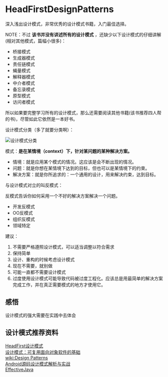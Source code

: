# HeadFirstDesignPatterns

深入浅出设计模式，非常优秀的设计模式书籍，入门最佳选择。  

NOTE：不过 **该书并没有讲述所有的设计模式** ，还缺少以下设计模式的仔细讲解(相对其他模式，篇幅小很多)：  

- 桥接模式  
- 生成器模式  
- 责任链模式  
- 蝇量模式  
- 解释器模式  
- 中介者模式  
- 备忘录模式  
- 原型模式  
- 访问者模式  

所以如果要完整学习所有的设计模式，那么还需要阅读其他书籍(该书推荐四人帮的书)，尽管如此它依然是一本好书。    


设计模式分类（多了就要分类啊）：  

![设计模式分类](http://ww2.sinaimg.cn/large/98900c07jw1f66bcqb59jj20q10ct0vf.jpg)

模式：**是在某情境（context）下，针对某问题的某种解决方案。**  

- 情境：就是应用某个模式的情况。这应该是会不断出现的情况。
- 问题：就是你想在某情境下达到的目标，但也可以是某情境下的约束。
- 解决方案：就是你所追求的：一个通用的设计，用来解决约束，达到目标。  


与设计模式对立的叫反模式：  

反模式告诉你如何采用一个不好的解决方案解决一个问题。  

- 开发反模式
- OO反模式
- 组织反模式
- 领域特定

建议：  

1. 不需要严格遵照设计模式，可以适当调整以符合需求
2. 保持简单
3. 设计、重构的时候考虑设计模式
4. 现在不需要，就别做
5. 可能一直都不需要设计模式
6. 过度使用设计模式可能导致代码被过度工程化。应该总是用最简单的解决方案完成工作，并在真正需要模式的地方才使用它。 


## 感悟

设计模式的强大需要在实践中去体会  


## 设计模式推荐资料  
[HeadFirst设计模式](https://www.amazon.cn/Head-First%E8%AE%BE%E8%AE%A1%E6%A8%A1%E5%BC%8F-%E5%BC%97%E9%87%8C%E6%9B%BC/dp/B0011FBU34/ref=sr_1_1?ie=UTF8&qid=1469026679&sr=8-1&keywords=%E6%B7%B1%E5%85%A5%E6%B5%85%E5%87%BA%E8%AE%BE%E8%AE%A1%E6%A8%A1%E5%BC%8F)  
[设计模式：可复用面向对象软件的基础](https://www.amazon.cn/%E8%AE%A1%E7%AE%97%E6%9C%BA%E7%A7%91%E5%AD%A6%E4%B8%9B%E4%B9%A6-%E8%AE%BE%E8%AE%A1%E6%A8%A1%E5%BC%8F-%E5%8F%AF%E5%A4%8D%E7%94%A8%E9%9D%A2%E5%90%91%E5%AF%B9%E8%B1%A1%E8%BD%AF%E4%BB%B6%E7%9A%84%E5%9F%BA%E7%A1%80-Erich-Gamma/dp/B001130JN8/ref=sr_1_1?ie=UTF8&qid=1469026646&sr=8-1&keywords=%E8%AE%BE%E8%AE%A1%E6%A8%A1%E5%BC%8F+%E5%8F%AF%E5%A4%8D%E7%94%A8%E9%9D%A2%E5%90%91%E5%AF%B9%E8%B1%A1%E8%BD%AF%E4%BB%B6%E7%9A%84%E5%9F%BA%E7%A1%80)  
[wiki:Design Patterns](https://en.wikipedia.org/wiki/Design_Patterns)  
[Android源码设计模式解析与实战](https://www.amazon.cn/Android%E6%BA%90%E7%A0%81%E8%AE%BE%E8%AE%A1%E6%A8%A1%E5%BC%8F%E8%A7%A3%E6%9E%90%E4%B8%8E%E5%AE%9E%E6%88%98-%E4%BD%95%E7%BA%A2%E8%BE%89/dp/B0176QDPUW/ref=sr_1_1?s=books&ie=UTF8&qid=1469026788&sr=1-1&keywords=android+%E6%BA%90%E7%A0%81%E8%AE%BE%E8%AE%A1%E6%A8%A1%E5%BC%8F%E8%A7%A3%E6%9E%90%E4%B8%8E%E5%AE%9E%E6%88%98)  
[EffectiveJava](https://www.amazon.cn/Sun-%E5%85%AC%E5%8F%B8%E6%A0%B8%E5%BF%83%E6%8A%80%E6%9C%AF%E4%B8%9B%E4%B9%A6-Effective-Java%E4%B8%AD%E6%96%87%E7%89%88-Joshua-Bloch/dp/B001PTGR52/ref=pd_sim_14_3?ie=UTF8&dpID=51bFt0sSAKL&dpSrc=sims&preST=_AC_UL160_SR121%2C160_&psc=1&refRID=2ZABEPEFGX2M1YM5HVZN)



